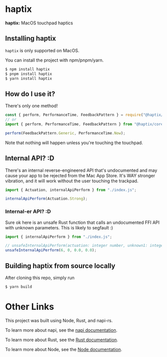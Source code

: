 # haptix

**haptix:** MacOS touchpad haptics

## Installing haptix

`haptix` is only supported on MacOS.

You can install the project with npm/pnpm/yarn.

```sh
$ npm install haptix
$ pnpm install haptix
$ yarn install haptix
```

## How do I use it?

There's only one method!

```js
const { perform, PerformanceTime, FeedbackPattern } = require("@haptix/core");
// or
import { perform, PerformanceTime, FeedbackPattern } from "@haptix/core";

perform(FeedbackPattern.Generic, PerformanceTime.Now);
```

Note that nothing will happen unless you're touching the touchpad.

## Internal API? :D

There's an internal reverse-engineered API that's undocumented and may cause your app to be rejected from the Mac App Store.
It's WAY stronger vibration, and it will work without the user touching the trackpad.

```js
import { Actuation, internalApiPerform } from "./index.js";

internalApiPerform(Actuation.Strong);
```

### Internal-er API? :D

Sure ok here is an unsafe Rust function that calls an undocumented FFI API with unknown parameters.
This is likely to segfault :)

```js
import { internalApiPerform } from "./index.js";

// unsafeInternalApiPerform(actuation: integer number, unknown1: integer number, unknown2: floating point number, unknown3: floating point number): void
unsafeInternalApiPerform(6, 0, 0.0, 0.0);
```

## Building haptix from source locally

After cloning this repo, simply run

```sh
$ yarn build
```

# Other Links

This project was built using Node, Rust, and napi-rs.

To learn more about napi, see the [napi documentation](https://napi.rs/docs/introduction/simple-package).

To learn more about Rust, see the [Rust documentation](https://www.rust-lang.org).

To learn more about Node, see the [Node documentation](https://nodejs.org).
